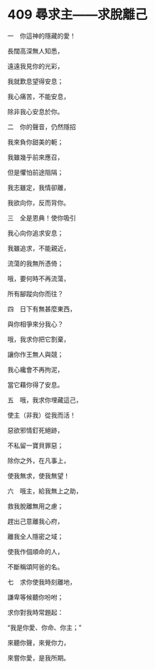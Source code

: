 # 409 尋求主——求脫離己

一　你這神的隱藏的愛！

長闊高深無人知悉，

遠遠我見你的光彩，

我就歎息望得安息；

我心痛苦，不能安息，

除非我心安息於你。

二　你的聲音，仍然隱招

我來負你甜美的軛；

我雖幾乎前來應召，

但是懼怕前途阻隔；

我志雖定，我情卻離，

我欲向你，反而背你。

三　全是恩典！使你吸引

我心向你追求安息；

我雖追求，不能親近，

流蕩的我無所憑倚；

哦，要何時不再流蕩，

所有腳蹤向你而往？

四　日下有無甚麼東西，

與你相爭來分我心？

哦，我求你把它割棄，

讓你作王無人與競；

我心纔會不再拘泥，

當它藉你得了安息。

五　哦，我求你埋藏這己，

使主（非我）從我而活！

惡欲邪情釘死絕跡，

不私留一寶貝罪惡；

除你之外，在凡事上，

使我無求，使我無望！

六　哦主，給我無上之助，

救我脫離無用之慮；

趕出己意離我心府，

離我全人隱密之域；

使我作個順命的人，

不斷稱頌阿爸的名。

七　求你使我時刻離地，

謙卑等候聽你吩咐；

求你對我時常題起：

“我是你愛、你命、你主；”

來聽你聲，來覺你力，

來嘗你愛，是我所期。

